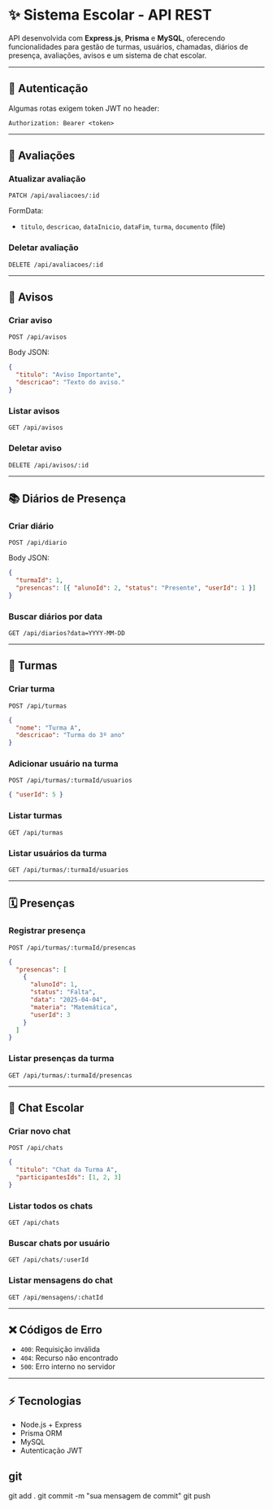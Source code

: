 # ✨ Sistema Escolar - API REST

API desenvolvida com **Express.js**, **Prisma** e **MySQL**, oferecendo funcionalidades para gestão de turmas, usuários, chamadas, diários de presença, avaliações, avisos e um sistema de chat escolar.

---

## 🔐 Autenticação

Algumas rotas exigem token JWT no header:

```http
Authorization: Bearer <token>
```

---

## 📌 Avaliações

### Atualizar avaliação

```http
PATCH /api/avaliacoes/:id
```

FormData:

- `titulo`, `descricao`, `dataInicio`, `dataFim`, `turma`, `documento` (file)

### Deletar avaliação

```http
DELETE /api/avaliacoes/:id
```

---

## 📢 Avisos

### Criar aviso

```http
POST /api/avisos
```

Body JSON:

```json
{
  "titulo": "Aviso Importante",
  "descricao": "Texto do aviso."
}
```

### Listar avisos

```http
GET /api/avisos
```

### Deletar aviso

```http
DELETE /api/avisos/:id
```

---

## 📚 Diários de Presença

### Criar diário

```http
POST /api/diario
```

Body JSON:

```json
{
  "turmaId": 1,
  "presencas": [{ "alunoId": 2, "status": "Presente", "userId": 1 }]
}
```

### Buscar diários por data

```http
GET /api/diarios?data=YYYY-MM-DD
```

---

## 🏫 Turmas

### Criar turma

```http
POST /api/turmas
```

```json
{
  "nome": "Turma A",
  "descricao": "Turma do 3º ano"
}
```

### Adicionar usuário na turma

```http
POST /api/turmas/:turmaId/usuarios
```

```json
{ "userId": 5 }
```

### Listar turmas

```http
GET /api/turmas
```

### Listar usuários da turma

```http
GET /api/turmas/:turmaId/usuarios
```

---

## 🗓️ Presenças

### Registrar presença

```http
POST /api/turmas/:turmaId/presencas
```

```json
{
  "presencas": [
    {
      "alunoId": 1,
      "status": "Falta",
      "data": "2025-04-04",
      "materia": "Matemática",
      "userId": 3
    }
  ]
}
```

### Listar presenças da turma

```http
GET /api/turmas/:turmaId/presencas
```

---

## 💬 Chat Escolar

### Criar novo chat

```http
POST /api/chats
```

```json
{
  "titulo": "Chat da Turma A",
  "participantesIds": [1, 2, 3]
}
```

### Listar todos os chats

```http
GET /api/chats
```

### Buscar chats por usuário

```http
GET /api/chats/:userId
```

### Listar mensagens do chat

```http
GET /api/mensagens/:chatId
```

---

## ❌ Códigos de Erro

- `400`: Requisição inválida
- `404`: Recurso não encontrado
- `500`: Erro interno no servidor

---

## ⚡ Tecnologias

- Node.js + Express
- Prisma ORM
- MySQL
- Autenticação JWT

## git

git add .
git commit -m "sua mensagem de commit"
git push
